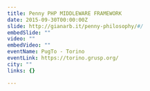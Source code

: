 ```yaml
---
title: Penny PHP MIDDLEWARE FRAMEWORK
date: 2015-09-30T00:00:00Z
slide: http://gianarb.it/penny-philosophy/#/
embedSlide: ""
video: ""
embedVideo: ""
eventName: PugTo - Torino
eventLink: https://torino.grusp.org/
city: ""
links: {}

---
```

